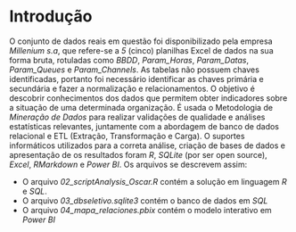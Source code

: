 # Introdução

O conjunto de dados reais em questão foi disponibilizado pela empresa *Millenium s.a*, que
refere-se a *5* (cinco) planilhas Excel de dados na sua forma bruta, rotuladas como *BBDD*, *Param_Horas*,
*Param_Datas*, *Param_Queues* e *Param_Channels*. As tabelas não possuem chaves identificadas, portanto foi necessário identificar as chaves primária e secundária e fazer a normalização e relacionamentos.
O objetivo é descobrir conhecimentos dos dados que permitem obter indicadores sobre a situação de uma determinada organização. 
É usada o Metodologia de *Mineração de Dados* para realizar validações de qualidade e análises estatísticas relevantes, juntamente com a abordagem de banco de dados relacional e ETL (Extração, Transformação e Carga). O
suportes informáticos utilizados para a correta análise, criação de bases de dados e apresentação de
os resultados foram *R*, *SQLite* (por ser open source), *Excel*, *RMarkdown* e *Power BI*. Os arquivos se descrevem assim:

- O arquivo *02_scriptAnalysis_Oscar.R* contém a solução em linguagem *R* e *SQL*.
- O arquivo *03_dbseletivo.sqlite3* contém o banco de dados em *SQL*
- O arquivo *04_mapa_relaciones.pbix* contém o modelo interativo em *Power BI*
